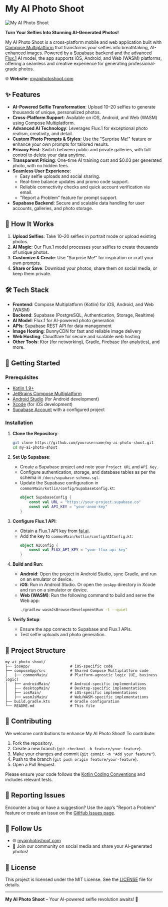 # My AI Photo Shoot

![My AI Photo Shoot](https://play-lh.googleusercontent.com/Yapa2TZBF9MnbEbioep05d6vDAwmjjWI8LceZLXXg5LYCdLjEQJ712ZqA43PGhkXX0Q=w480-h960-rw)

**Turn Your Selfies Into Stunning AI-Generated Photos!**

My AI Photo Shoot is a cross-platform mobile and web application built
with [Compose Multiplatform](https://www.jetbrains.com/compose-multiplatform/) that transforms your
selfies into breathtaking, AI-enhanced images. Powered by a [Supabase](https://supabase.com/)
backend and the advanced [Flux.1](https://replicate.com/ostris/flux-dev-lora-trainer/) AI model, the
app supports iOS, Android, and Web (WASM) platforms, offering a seamless and creative experience for
generating professional-grade photos.

🌐 **Website**: [myaiphotoshoot.com](https://myaiphotoshoot.com)

## ✨ Features

- **AI-Powered Selfie Transformation**: Upload 10–20 selfies to generate thousands of unique,
  personalized photos.
- **Cross-Platform Support**: Available on iOS, Android, and Web (WASM) using Compose Multiplatform.
- **Advanced AI Technology**: Leverages Flux.1 for exceptional photo realism, creativity, and
  detail.
- **Custom Photo Prompts & Styles**: Use the "Surprise Me!" feature or enhance your own prompts for
  tailored results.
- **Privacy First**: Switch between public and private galleries, with full control to delete your
  data anytime.
- **Transparent Pricing**: One-time AI training cost and $0.03 per generated photo, with no hidden
  fees.
- **Seamless User Experience**:
    - Easy selfie uploads and social sharing.
    - Real-time balance updates and promo code support.
    - Reliable connectivity checks and quick account verification via email.
    - "Report a Problem" feature for prompt support.
- **Supabase Backend**: Secure and scalable data handling for user accounts, galleries, and photo
  storage.

## 📸 How It Works

1. **Upload Selfies**: Take 10–20 selfies in portrait mode or upload existing photos.
2. **AI Magic**: Our Flux.1 model processes your selfies to create thousands of unique photos.
3. **Customize & Create**: Use "Surprise Me!" for inspiration or craft your own prompts.
4. **Share or Save**: Download your photos, share them on social media, or keep them private.

## 🛠️ Tech Stack

- **Frontend**: Compose Multiplatform (Kotlin) for iOS, Android, and Web (WASM)
- **Backend**: Supabase (PostgreSQL, Authentication, Storage, Realtime)
- **AI Model**: Flux.1 for AI-powered photo generation
- **APIs**: Supabase REST API for data management
- **Image Hosting**: BunnyCDN for fast and reliable image delivery
- **Web Hosting**: Cloudflare for secure and scalable web hosting
- **Other Tools**: Ktor (for networking), Gradle, Firebase (for analytics), and more.

## 🚀 Getting Started

### Prerequisites

- [Kotlin 1.9+](https://kotlinlang.org/)
- [JetBrains Compose Multiplatform](https://www.jetbrains.com/compose-multiplatform/)
- [Android Studio](https://developer.android.com/studio) (for Android development)
- [Xcode](https://developer.apple.com/xcode/) (for iOS development)
- [Supabase Account](https://supabase.com/) with a configured project

### Installation

1. **Clone the Repository**:
   ```bash
   git clone https://github.com/yourusername/my-ai-photo-shoot.git
   cd my-ai-photo-shoot
   ```

2. **Set Up Supabase**:
    - Create a Supabase project and note your `Project URL` and `API Key`.
    - Configure authentication, storage, and database tables as per the schema in
      `/docs/supabase-schema.sql`.
    - Update the Supabase configuration in `commonMain/kotlin/config/SupabaseConfig.kt`:
      ```kotlin
      object SupabaseConfig {
          const val URL = "https://your-project.supabase.co"
          const val API_KEY = "your-anon-key"
      }
      ```

3. **Configure Flux.1 API**:
    - Obtain a Flux.1 API key from [fal.ai](https://fal.ai/).
    - Add the key to `commonMain/kotlin/config/AIConfig.kt`:
      ```kotlin
      object AIConfig {
          const val FLUX_API_KEY = "your-flux-api-key"
      }
      ```

4. **Build and Run**:
    - **Android**: Open the project in Android Studio, sync Gradle, and run on an emulator or
      device.
    - **iOS**: Run in Android Studio. Or open the `iosApp` directory in Xcode and run on a simulator
      or device.
    - **Web (WASM)**: Run the following command to build and serve the Web app:
      ```bash
      ./gradlew wasmJsBrowserDevelopmentRun -t --quiet
      ```

5. **Verify Setup**:
    - Ensure the app connects to Supabase and Flux.1 APIs.
    - Test selfie uploads and photo generation.

## 📂 Project Structure

```
my-ai-photo-shoot/
├── iosApp/                  # iOS-specific code
├── composeApp/src           # Shared Compose Multiplatform code
│   ├── commonMain/          # Platform-agnostic logic (UI, business logic)
│   ├── androidMain/         # Android-specific implementations
│   ├── desktopMain/         # Desktop-specific implementations
│   ├── iosMain/             # iOS-specific implementations
│   ├── wasmJsMain/          # Web/WASM-specific implementations
├── build.gradle.kts         # Gradle configuration
└── README.md                # This file
```

## 🤝 Contributing

We welcome contributions to enhance My AI Photo Shoot! To contribute:

1. Fork the repository.
2. Create a new branch (`git checkout -b feature/your-feature`).
3. Make your changes and commit (`git commit -m "Add your feature"`).
4. Push to the branch (`git push origin feature/your-feature`).
5. Open a Pull Request.

Please ensure your code follows
the [Kotlin Coding Conventions](https://kotlinlang.org/docs/coding-conventions.html) and includes
relevant tests.

## 🐞 Reporting Issues

Encounter a bug or have a suggestion? Use the app’s "Report a Problem" feature or create an issue on
the [GitHub Issues page](https://github.com/yourusername/my-ai-photo-shoot/issues).

## 🔗 Follow Us

- 🌐 [myaiphotoshoot.com](https://myaiphotoshoot.com)
- 📱 Join our community on social media and share your AI-generated photos!

## 📜 License

This project is licensed under the MIT License. See the [LICENSE](LICENSE) file for details.

---

**My AI Photo Shoot** – Your AI-powered selfie revolution awaits! 🚀